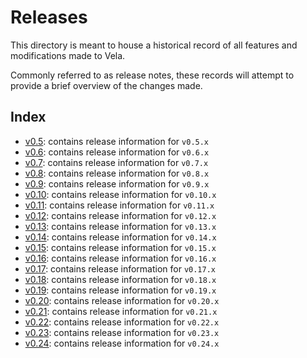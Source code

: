 # Releases

This directory is meant to house a historical record of all features and
modifications made to Vela.

Commonly referred to as release notes, these records will attempt to provide a
brief overview of the changes made.

## Index

- [v0.5](v0.5.md): contains release information for `v0.5.x`
- [v0.6](v0.6.md): contains release information for `v0.6.x`
- [v0.7](v0.7.md): contains release information for `v0.7.x`
- [v0.8](v0.8.md): contains release information for `v0.8.x`
- [v0.9](v0.9.md): contains release information for `v0.9.x`
- [v0.10](v0.10.md): contains release information for `v0.10.x`
- [v0.11](v0.11.md): contains release information for `v0.11.x`
- [v0.12](v0.12.md): contains release information for `v0.12.x`
- [v0.13](v0.13.md): contains release information for `v0.13.x`
- [v0.14](v0.14.md): contains release information for `v0.14.x`
- [v0.15](v0.15.md): contains release information for `v0.15.x`
- [v0.16](v0.16.md): contains release information for `v0.16.x`
- [v0.17](v0.17.md): contains release information for `v0.17.x`
- [v0.18](v0.18.md): contains release information for `v0.18.x`
- [v0.19](v0.19.md): contains release information for `v0.19.x`
- [v0.20](v0.20.md): contains release information for `v0.20.x`
- [v0.21](v0.21.md): contains release information for `v0.21.x`
- [v0.22](v0.22.md): contains release information for `v0.22.x`
- [v0.23](v0.23.md): contains release information for `v0.23.x`
- [v0.24](v0.24.md): contains release information for `v0.24.x`
